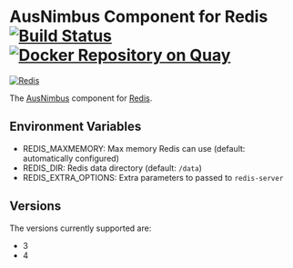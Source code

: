 # AusNimbus Component for Redis [![Build Status](https://travis-ci.org/ausnimbus/redis-component.svg?branch=master)](https://travis-ci.org/ausnimbus/redis-component) [![Docker Repository on Quay](https://quay.io/repository/ausnimbus/redis-component/status "Docker Repository on Quay")](https://quay.io/repository/ausnimbus/redis-component)

[![Redis](https://user-images.githubusercontent.com/2239920/27766348-650c915e-5f10-11e7-8a75-e2f39d828fbf.jpg)](https://www.ausnimbus.com.au/)

The [AusNimbus](https://www.ausnimbus.com.au/) component for [Redis](https://www.ausnimbus.com.au/instant-apps/redis/).

## Environment Variables

- REDIS_MAXMEMORY: Max memory Redis can use (default: automatically configured)
- REDIS_DIR: Redis data directory (default: `/data`)
- REDIS_EXTRA_OPTIONS: Extra parameters to passed to `redis-server`

## Versions

The versions currently supported are:

- 3
- 4

